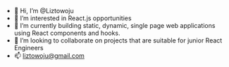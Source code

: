 - 👋 Hi, I’m @Liztowoju
- 👀 I’m interested in React.js opportunities
- 🌱 I’m currently building static, dynamic, single page web applications using React components and hooks.
- 💞️ I’m looking to collaborate on projects that are suitable for junior React Engineers
- 📫 liztowoju@gmail.com

<!---
Liztowoju/Liztowoju is a ✨ special ✨ repository because its `README.md` (this file) appears on your GitHub profile.
You can click the Preview link to take a look at your changes.
--->
